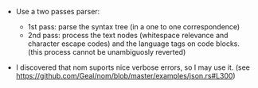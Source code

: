 * Use a two passes parser:
  * 1st pass: parse the syntax tree (in a one to one correspondence)
  * 2nd pass: process the text nodes (whitespace relevance and character escape codes) and the language tags on code blocks. (this process cannot be unambiguosly reverted)

* I discovered that nom suports nice verbose errors, so I may use it. (see https://github.com/Geal/nom/blob/master/examples/json.rs#L300)